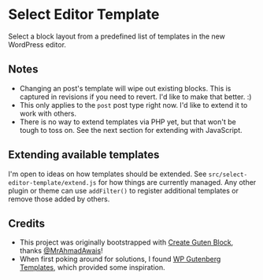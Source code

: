 # Select Editor Template

Select a block layout from a predefined list of templates in the new WordPress editor.

## Notes

* Changing an post's template will wipe out existing blocks. This is captured in revisions if you need to revert. I'd like to make that better. :)
* This only applies to the `post` post type right now. I'd like to extend it to work with others.
* There is no way to extend templates via PHP yet, but that won't be tough to toss on. See the next section for extending with JavaScript.

## Extending available templates

I'm open to ideas on how templates should be extended. See `src/select-editor-template/extend.js` for how things are currently managed. Any other plugin or theme can use `addFilter()` to register additional templates or remove those added by others.

## Credits

* This project was originally bootstrapped with [Create Guten Block](https://github.com/ahmadawais/create-guten-block), thanks [@MrAhmadAwais](https://twitter.com/mrahmadawais/)!
* When first poking around for solutions, I found [WP Gutenberg Templates](https://github.com/generoi/wp-gutenberg-templates/), which provided some inspiration.
